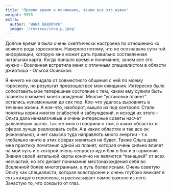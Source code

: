 ```yaml
---
title: 'Пришло время и понимание, зачем все это нужно'
weight: 9950
extra:
  author: 'ИННА ПАВЛИЧУК'
  image: '/reviews/inna_p.jpeg'
---
```


Долгое время я была очень скептически настроена по отношению ко всякого рода гороскопам. Наверное потому, что не осознавала сути той информации, которую мне может дать правильно составленная натальная карта. Когда пришло время и понимание, зачем все это нужно - Вселенная встретила меня с отличным специалистом в области джйотиша - Ольгой Осинской.

<!-- more -->

Я ничего не ожидала от совместного общения с ней по моему гороскопу, но результат превзошел все мои ожидания. Интересно было сопоставить мое теперешнее состояние с тем, каким ему сулили быть планеты в момент моего рождения. Многие “установки планет” остались неизменными до сих пор. Кое-что удалось выровнять в течении жизни. А кое-что, наоборот, вышло из под контроля. Стали понятны корни многих слабостей и заблуждений, и исходя их этого - Ольга дала ненавязчивые и очень интересные советы насчет дальнейших шагов. Так же много говорили о том, в каких областях и сферах лучше реализовать себя. А в каких областях и так все ок (изначально), и нет смысла туда направлять много энергии - т.к. глобально ничто в этих сферах меняться не будет. Также Ольга дала мне практику почитания одной из планет, которая очень сильно влияет на мой путь и с которой очень непросто идти бок о бок и в гармонии. Знания своей натальной карты конечно не являются “панацеей” от всех несчастий, но это делает понимание местонахождения себя во Вселенной более многогранным, а путь более ясным. Очень советую Ольгу как специалиста, которая всесторонне и очень глубоко вникает в суть каждого гороскопа, и рассказывает самое важное из него. Зачастую то, что сокрыто от глаз.